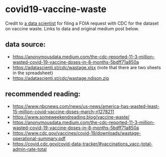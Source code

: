 # covid19-vaccine-waste

Credit to [a data scientist](https://anonymousdata.medium.com/) for filing a FOIA request with CDC for the dataset on vaccine waste. Links to data and original medium post below.

## data source:
* https://anonymousdata.medium.com/the-cdc-reported-11-3-million-wasted-covid-19-vaccine-doses-in-8-months-5bdff71a850a
* https://adatascienti.st/cdc/wastage.xlsx (note that there are two sheets in the spreadsheet)
* https://adatascienti.st/cdc/wastage.ndjson.zip

## recommended reading:
* https://www.nbcnews.com/news/us-news/america-has-wasted-least-15-million-covid-vaccine-doses-march-n1278211
* https://www.someweekendreading.blog/vaccine-waste/
* https://anonymousdata.medium.com/the-cdc-reported-11-3-million-wasted-covid-19-vaccine-doses-in-8-months-5bdff71a850a
* https://www.cdc.gov/vaccines/covid-19/downloads/wastage-operational-summary.pdf
* https://covid.cdc.gov/covid-data-tracker/#vaccinations_vacc-total-admin-rate-total
